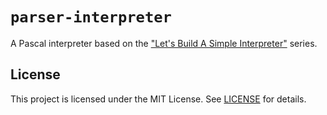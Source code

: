 # `parser-interpreter`

A Pascal interpreter based on the ["Let's Build A Simple Interpreter"](https://ruslanspivak.com/lsbasi-part1/) series.

## License

This project is licensed under the MIT License. See [LICENSE](LICENSE) for details.
